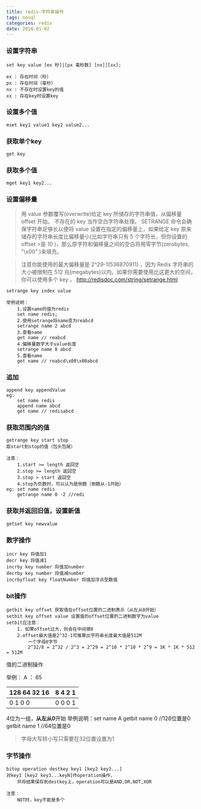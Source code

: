 ```yaml
---
title: redis-字符串操作
tags: nosql
categories: redis
date: 2018-01-02
---
```


### 设置字符串

```
set key value [ex 秒]|[px 毫秒数] [nx]|[xx];

ex : 存在时间（秒）
px : 存在时间（毫秒）
nx : 不存在时设置key的值
xx : 存在key时设置key
```
<!--more-->
### 设置多个值
```
mset key1 value1 key2 value2...
```
### 获取单个key
```
get key
```
### 获取多个值
```
mget key1 key2...
```
### 设置偏移量
> 用 value 参数覆写(overwrite)给定 key 所储存的字符串值，从偏移量 offset 开始。
> 不存在的 key 当作空白字符串处理。
> SETRANGE 命令会确保字符串足够长以便将 value 设置在指定的偏移量上，如果给定 key 原来储存的字符串长度比偏移量小(比如字符串只有 5 个字符长，但你设置的 offset >是 10 )，那么原字符和偏移量之间的空白将用零字节(zerobytes, "\x00" )来填充。

> 注意你能使用的最大偏移量是 2^29-1(536870911) ，因为 Redis 字符串的大小被限制在 512 兆(megabytes)以内。如果你需要使用比这更大的空间，你可以使用多个 key 。
> http://redisdoc.com/string/setrange.html

```
setrange key index value

举例说明：
    1.设置name的值为redis
    set name redis;
    2.使用setrange将name变为reabcd
    setrange name 2 abcd
    3.查看name
    get name // reabcd
    4.偏移量数字大于value长度
    setrange name 8 abcd
    5.查看name
    get name // reabcd\x00\x00abcd
```

### 追加
``` 
append key appendValue
eg:
    set name redis
    append name abcd
    get name // redisabcd
```

### 获取范围内的值
```
getrange key start stop
取start到stop的值（包头包尾）

注意： 
    1.start >= length 返回空
    2.stop >= length 返回空
    3.stop > start 返回空
    4.stop为负数时，可以认为是倒数（倒数从-1开始）
eg: set name redis
    getrange name 0 -2 //redi
```

### 获取并返回旧值，设置新值
```
getset key newvalue
```

### 数字操作

```
incr key 将值加1
decr key 将值减1
incrby key number 将值加number
decrby key number 将值减number
incrbyfloat key floatNumber 将值加浮点型数值
```

### bit操作

```
getbit key offset 获取值在offset位置的二进制表示（从左从0开始）
setbit key offset value 设置值的offset位置的二进制数字为value
setbit应注意：
    1. 如果offset过大，则会在中间填0
    2.offset最大值是2^32-1可推算出字符串长度最大值是512M
        一个字母8字节
        2^32/8 = 2^32 / 2^3 = 2^29 = 2^10 * 2^10 * 2^9 = 1K * 1K * 512 = 512M
```
值的二进制操作

举例： A ： 65

128 64 32 16 | 8 4 2 1
--|--
0 1 0 0 | 0 0 0 1

4位为一组，**从左从0**开始
举例说明：set name A
        getbit name 0   //128位置是0
        getbit name 1   //64位置是0

> 字母大写转小写只需要在32位置设置为1

### 字节操作
```
bitop operation destkey key1 [key2 key3...]
对key1 [key2 key3...keyN]作operation操作，
    并将结果保存到destkey上，operation可以是AND,OR,NOT,XOR
    
注意：
    NOT时，key不能是多个
```

